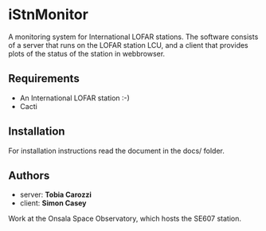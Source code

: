 # iStnMonitor

A monitoring system for International LOFAR stations.
The software consists of a server that runs on the LOFAR station LCU,
and a client that provides plots of the status of the station in webbrowser.

## Requirements
* An International LOFAR station :-)
* Cacti

## Installation
For installation instructions read the document in the docs/ folder.

## Authors

* server: **Tobia Carozzi**
* client: **Simon Casey**

Work at the Onsala Space Observatory, which hosts the SE607 station.
